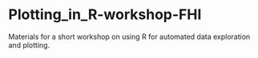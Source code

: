 # Plotting_in_R-workshop-FHI
Materials for a short workshop on using R for automated data exploration and plotting.
